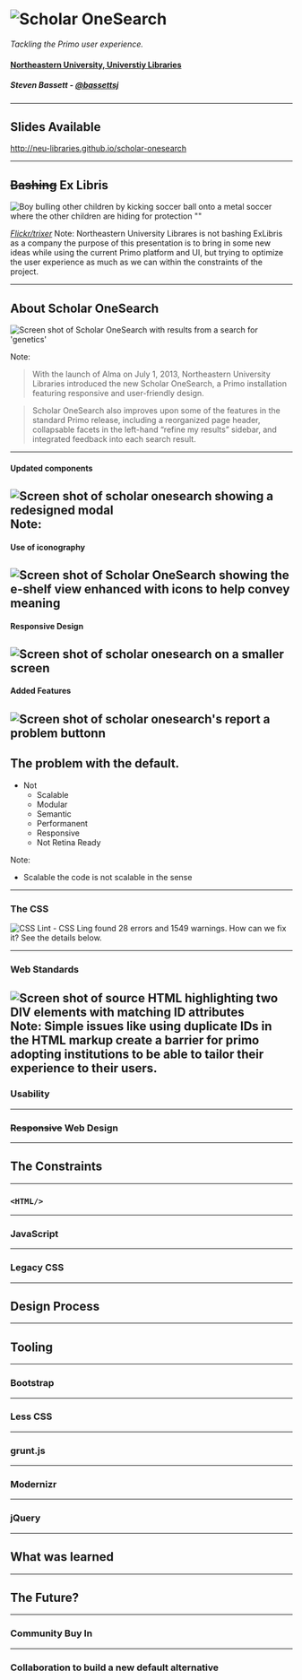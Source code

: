 <h1>
  <img src="img-src/scholar-one-search.svg" alt="Scholar OneSearch"/>
</h1>

*Tackling the Primo user experience.*

#### [Northeastern University, Universtiy Libraries](http://library.northeastern.edu)

##### Steven Bassett - [@bassettsj](http://twitter.com/bassettsj)

----

## Slides Available

http://neu-libraries.github.io/scholar-onesearch

----

## ~~Bashing~~ Ex Libris

![Boy bulling other children by kicking soccer ball onto a metal soccer where the other children are hiding for protection ""](img-src/bully.jpg)

<cite>[Flickr/trixer](http://www.flickr.com/photos/trixer/3531445744)</cite>
Note: Northeastern University Librares is not bashing ExLibris as a company the purpose of this presentation is to bring in some new ideas while using the current Primo platform and UI, but trying to optimize the user experience as much as we can within the constraints of the project.

----
## About Scholar OneSearch

![Screen shot of Scholar OneSearch with results from a search for 'genetics'](img-src/screenshot-sos-search.png "Scholar OneSearch")

Note:
>With the launch of Alma on July 1, 2013, Northeastern University Libraries introduced the new Scholar OneSearch, a Primo installation featuring responsive and user-friendly design.

>Scholar OneSearch also improves upon some of the features in the standard Primo release, including a reorganized page header, collapsable facets in the left-hand “refine my results” sidebar, and integrated feedback into each search result.

---
#### Updated components
![Screen shot of scholar onesearch showing a redesigned modal](img-src/sos-modal.png)
Note:
---
#### Use of iconography

![Screen shot of Scholar OneSearch showing the e-shelf view enhanced with icons to help convey meaning](img-src/sos-e-bookshelf.png)
---

#### Responsive Design
![Screen shot of scholar onesearch on a smaller screen](img-src/sos-smallscreen.png)
---
#### Added Features
![Screen shot of scholar onesearch's report a problem buttonn](img-src/report-a-problem.png)
----

## The problem with the default.

<ul>
  <li class="fragment">Not
    <ul>
      <li class="fragment">Scalable</li>
      <li class="fragment">Modular</li>
      <li class="fragment">Semantic</li>
      <li class="fragment">Performanent</li>
      <li class="fragment">Responsive</li>
      <li class="fragment">Not Retina Ready</li>
    </ul>
  </li>
</ul>

Note:
* Scalable the code is not scalable in the sense 

----

### The CSS

![CSS Lint - CSS Ling found 28 errors and 1549 warnings. How can we fix it? See the details below.](img-src/css-issues.png)
    
----

### Web Standards

![Screen shot of source HTML highlighting two DIV elements with matching ID attributes](img-src/duplicate-ids.png)
Note: Simple issues like using duplicate IDs in the HTML markup create a barrier for primo adopting institutions to be able to tailor their experience to their users.
----

### Usability

----
### ~~Responsive~~ Web Design


----
## The Constraints

----
### `<HTML/>`

----
### JavaScript

----
### Legacy CSS


----
## Design Process


----
## Tooling

----
### Bootstrap

----
### Less CSS

----
### grunt.js

----
### Modernizr

----
### jQuery


----
## What was learned

----
## The Future?

----
### Community Buy In

----
### Collaboration to build a new default alternative
